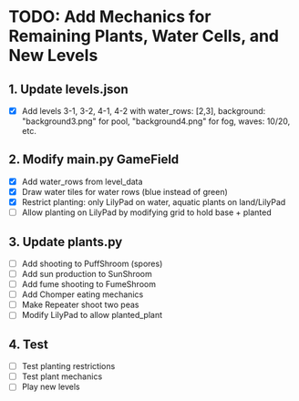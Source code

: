 # TODO: Add Mechanics for Remaining Plants, Water Cells, and New Levels

## 1. Update levels.json
- [x] Add levels 3-1, 3-2, 4-1, 4-2 with water_rows: [2,3], background: "background3.png" for pool, "background4.png" for fog, waves: 10/20, etc.

## 2. Modify main.py GameField
- [x] Add water_rows from level_data
- [x] Draw water tiles for water rows (blue instead of green)
- [x] Restrict planting: only LilyPad on water, aquatic plants on land/LilyPad
- [ ] Allow planting on LilyPad by modifying grid to hold base + planted

## 3. Update plants.py
- [ ] Add shooting to PuffShroom (spores)
- [ ] Add sun production to SunShroom
- [ ] Add fume shooting to FumeShroom
- [ ] Add Chomper eating mechanics
- [ ] Make Repeater shoot two peas
- [ ] Modify LilyPad to allow planted_plant

## 4. Test
- [ ] Test planting restrictions
- [ ] Test plant mechanics
- [ ] Play new levels
